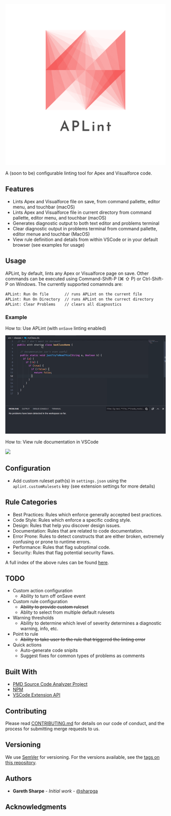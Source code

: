 ![](assets/logo_transparent.png)

A (soon to be) configurable linting tool for Apex and Visualforce code.

## Features

* Lints Apex and Visualforce file on save, from command pallette, editor menu, and touchbar (macOS) 
* Lints Apex and Visualforce file in current directory from command pallette, editor menu, and touchbar (macOS)
* Generates diagnostic output to both text editor and problems terminal
* Clear diagnostic output in problems terminal from command pallette, editor menue and touchbar (MacOS)
* View rule definition and details from within VSCode or in your default browser (see examples for usage)

## Usage

APLint, by default, lints any Apex or Visualforce page on save. Other commands can be executed using Command-Shift-P (⌘ ⇧ P) or Ctrl-Shift-P on Windows. The currently supported comamnds are:

```
APLint: Run On file       // runs APLint on the current file
APLint: Run On Directory  // runs APLint on the currect directory
APLint: Clear Problems    // clears all diagnostics
```

### Example

How to: Use APLint (with `onSave` linting enabled)

![](assets/howto.gif)

How to: View rule documentation in VSCode

![](assets/descriptions.gif)

## Configuration

* Add custom ruleset path(s) in `settings.json` using the `aplint.customRulesets` key (see extension settings for more details)

## Rule Categories

* Best Practices: Rules which enforce generally accepted best practices.
* Code Style: Rules which enforce a specific coding style.
* Design: Rules that help you discover design issues.
* Documentation: Rules that are related to code documentation.
* Error Prone: Rules to detect constructs that are either broken, extremely confusing or prone to runtime errors.
* Performance: Rules that flag suboptimal code.
* Security: Rules that flag potential security flaws.

A full index of the above rules can be found [here](https://pmd.github.io/pmd-6.15.0/pmd_rules_apex.html).

## TODO

* Custom action configuration
  * Ability to turn off onSave event
* Custom rule configuration
  * ~~Ability to provide custom ruleset~~
  * Ablity to select from multiple default rulesets
* Warning thresholds
  * Ability to determine which level of severity determines a diagnostic warning, info, etc.
* Point to rule
  * ~~Ability to take user to the rule that triggered the linting error~~
* Quick actions
  * Auto-generate code snipits
  * Suggest fixes for common types of problems as comments

## Built With

* [PMD Source Code Analyzer Project](https://github.com/pmd/pmd)
* [NPM](https://www.npmjs.com/)
* [VSCode Extension API](https://code.visualstudio.com/api)

## Contributing

Please read [CONTRIBUTING.md](CONTRIBUTING.md) for details on our code of conduct, and the process for submitting merge requests to us.

## Versioning

We use [SemVer](http://semver.org/) for versioning. For the versions available, see the [tags on this repository](https://git.platform.manulife.io/SFCore/sf-core-aplint/tags). 

## Authors

* **Gareth Sharpe** - *Initial work* - [@sharpga](https://linkedin.com/in/garethsharpe)

## Acknowledgments
